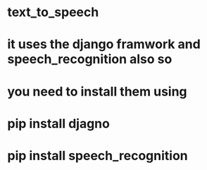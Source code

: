 # text_to_speech
# it uses the django framwork and speech_recognition also so
# you need to install them using 
# pip install djagno
# pip install speech_recognition
